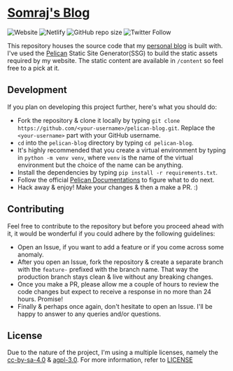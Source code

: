 # [Somraj's Blog](https://jarmos.netlify.com)

<img alt="Website" src="https://img.shields.io/website?down_color=Red&down_message=Down.&label=Website&logo=j&style=flat-square&up_color=Green&up_message=Online%21&url=https%3A%2F%2Fjarmos.netlify.app"> <img alt="Netlify" src="https://img.shields.io/netlify/ea7ce786-c991-4222-81a4-d1230adc9108?color=Blue&label=Netlify&logo=Netlify&style=flat-square"> <img alt="GitHub repo size" src="https://img.shields.io/github/repo-size/jarmos-san/pelican-blog?label=Repo%20Size&logo=GitHub&style=flat-square"> <img alt="Twitter Follow" src="https://img.shields.io/twitter/follow/jarmos?style=social">

This repository houses the source code that my [personal blog](https://jarmos.netlify.com) is built with. I've used the [Pelican](https://blog.getpelican.com/) Static Site Generator(SSG) to build the static assets required by my website. The static content are available in `/content` so feel free to a pick at it.

## Development

If you plan on developing this project further, here's what you should do:

- Fork the repository & clone it locally by typing `git clone https://github.com/<your-username>/pelican-blog.git`. Replace the `<your-username>` part with your GitHub username.
- `cd` into the `pelican-blog` directory by typing `cd pelican-blog`.
- It's highly recommended that you create a virtual environment by typing in `python -m venv venv`, where `venv` is the name of the virtual environment but the choice of the name can be anything.
- Install the dependencies by typing `pip install -r requirements.txt`.
- Follow the official [Pelican Documentations](https://docs.getpelican.com/en/4.2.0/) to figure what to do next.
- Hack away & enjoy! Make your changes & then a make a PR. :)  

## Contributing

Feel free to contribute to the repository but before you proceed ahead with it, it would be wonderful if you could adhere by the following guidelines:

- Open an Issue, if you want to add a feature or if you come across some anomaly.
- After you open an Issue, fork the repository & create a separate branch with the `feature-` prefixed with the branch name. That way the production branch stays clean & live without any breaking changes.
- Once you make a PR, please allow me a couple of hours to review the code changes but expect to receive a response in no more than 24 hours. Promise!
- Finally & perhaps once again, don't hesitate to open an Issue. I'll be happy to answer to any queries and/or questions.

## License

Due to the nature of the project, I'm using a multiple licenses, namely the [cc-by-sa-4.0](https://creativecommons.org/licenses/by-sa/4.0/) & [agpl-3.0](https://opensource.org/licenses/AGPL-3.0). For more information, refer to [LICENSE](./LICENSE.md)
